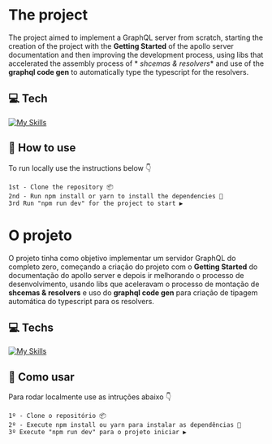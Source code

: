 # The project

The project aimed to implement a GraphQL server from scratch, starting the creation of the project with the **Getting Started** of the apollo server documentation and then improving the development process, using libs that accelerated the assembly process of * *shcemas & resolvers** and use of the **graphql code gen** to automatically type the typescript for the resolvers.

## 💻 Tech

[![My Skills](https://skillicons.dev/icons?i=graphql,apollo,typescript,nodejs)](https://skillicons.dev)

## 🚀 How to use

To run locally use the instructions below 👇

```
1st - Clone the repository 📦
2nd - Run npm install or yarn to install the dependencies 🔄
3rd Run "npm run dev" for the project to start ▶
```
 
 
 
 # O projeto

O projeto tinha como objetivo implementar um servidor GraphQL do completo zero, começando a criação do projeto com o **Getting Started** do documentação do apollo server e depois ir melhorando o processo de desenvolvimento, usando libs que aceleravam o processo de montação de **shcemas & resolvers** e uso do **graphql code gen** para criação de tipagem automática do typescript para os resolvers.

## 💻 Techs

[![My Skills](https://skillicons.dev/icons?i=graphql,apollo,typescript,nodejs)](https://skillicons.dev)

## 🚀 Como usar

Para rodar localmente use as intruções abaixo 👇

```
1º - Clone o repositório 📦
2º - Execute npm install ou yarn para instalar as dependências 🔄
3º Execute "npm run dev" para o projeto iniciar ▶
```
